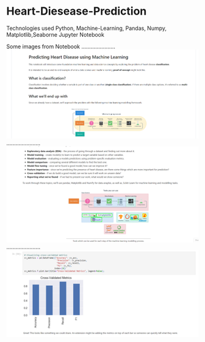 # Heart-Diesease-Prediction
Technologies used Python, Machine-Learning, Pandas, Numpy, Matplotlib,Seaborne
Jupyter Notebook

Some images from Notebook
......................
![](1.png)
......................
![](2.png)
......................
![](3.png)
